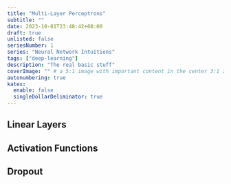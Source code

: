 ```yaml
---
title: "Multi-Layer Perceptrons"
subtitle: ""
date: 2023-10-01T23:48:42+08:00
draft: true
unlisted: false
seriesNumber: 1
series: "Neural Network Intuitions"
tags: ["deep-learning"]
description: "The real basic stuff"
coverImage: "" # a 5:1 image with important content in the center 3:1 zone for best effect
autonumbering: true
katex:
  enable: false
  singleDollarDeliminator: true
---
```


## Linear Layers

## Activation Functions

## Dropout